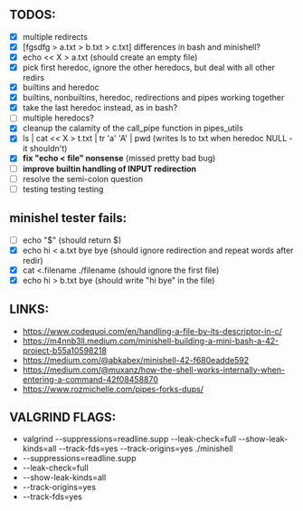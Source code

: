 ## TODOS:

- [x] multiple redirects
- [x] [fgsdfg > a.txt > b.txt > c.txt] differences in bash and minishell?
- [x] echo << X > a.txt (should create an empty file)
- [x] pick first heredoc, ignore the other heredocs, but deal with all other redirs
- [x] builtins and heredoc
- [x] builtins, nonbuiltins, heredoc, redirections and pipes working together
- [x] take the last heredoc instead, as in bash?
- [ ] multiple heredocs?
- [x] cleanup the calamity of the call_pipe function in pipes_utils
- [x] ls | cat << X > t.txt | tr 'a' 'A' | pwd		 (writes ls to txt when heredoc NULL - it shouldn't)
- [x] **fix "echo < file" nonsense** (missed pretty bad bug)
- [ ] **improve builtin handling of INPUT redirection**
- [ ] resolve the semi-colon question
- [ ] testing testing testing

## minishel tester fails:

- [ ] echo "$" (should return $)
- [x] echo hi < a.txt bye bye (should ignore redirection and repeat words after redir)
- [x] cat <.filename ./filename (should ignore the first file)
- [x] echo hi > b.txt bye (should write "hi bye" in the file)

## LINKS:
- https://www.codequoi.com/en/handling-a-file-by-its-descriptor-in-c/
- https://m4nnb3ll.medium.com/minishell-building-a-mini-bash-a-42-project-b55a10598218
- https://medium.com/@abkabex/minishell-42-f680eadde592
- https://medium.com/@muxanz/how-the-shell-works-internally-when-entering-a-command-42f08458870
- https://www.rozmichelle.com/pipes-forks-dups/

## VALGRIND FLAGS:
- valgrind --suppressions=readline.supp --leak-check=full --show-leak-kinds=all --track-fds=yes --track-origins=yes ./minishell
- --suppressions=readline.supp
- --leak-check=full
- --show-leak-kinds=all
- --track-origins=yes
- --track-fds=yes
